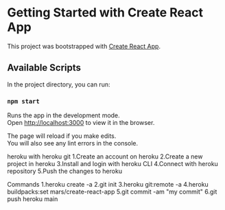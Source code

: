 # Getting Started with Create React App

This project was bootstrapped with [Create React App](https://github.com/facebook/create-react-app).

## Available Scripts

In the project directory, you can run:

### `npm start`

Runs the app in the development mode.\
Open [http://localhost:3000](http://localhost:3000) to view it in the browser.

The page will reload if you make edits.\
You will also see any lint errors in the console.

heroku with heroku git
1.Create an account on heroku 
2.Create a new project in heroku 
3.Install and login with heroku CLI 
4.Connect with heroku repository 
5.Push the changes to heroku

Commands
1.heroku create -a <project name>
2.git init 
3.heroku git:remote -a <project name>
4.heroku buildpacks:set mars/create-react-app 
5.git commit -am "my commit" 
6.git push heroku main